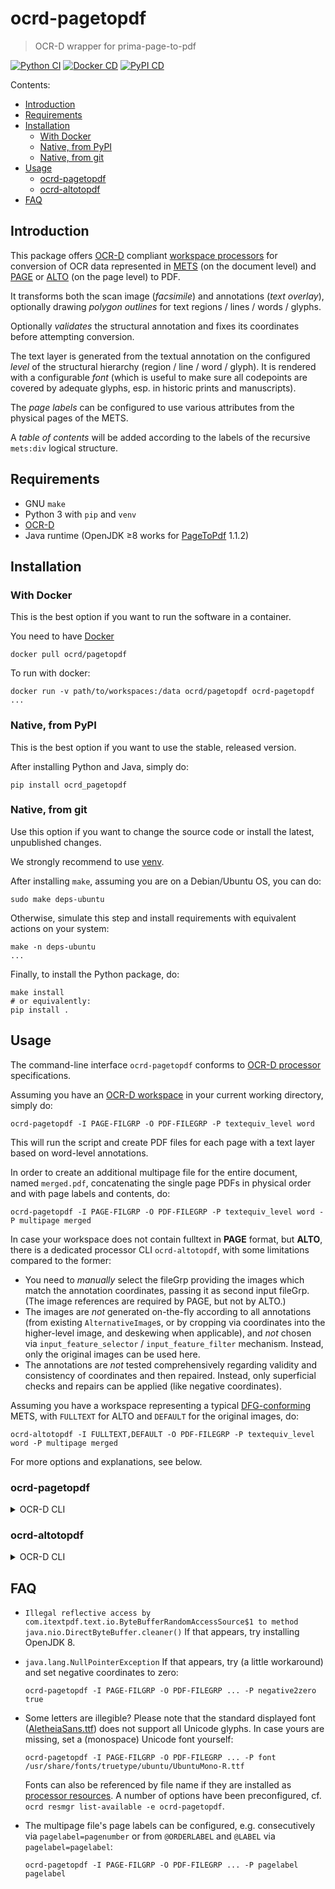 # ocrd-pagetopdf

> OCR-D wrapper for prima-page-to-pdf

[![Python CI](https://github.com/OCR-D/ocrd_pagetopdf/actions/workflows/ci.yml/badge.svg)](https://github.com/OCR-D/ocrd_pagetopdf/actions/workflows/ci.yml)
[![Docker CD](https://github.com/OCR-D/ocrd_pagetopdf/actions/workflows/docker.yml/badge.svg)](https://github.com/OCR-D/ocrd_pagetopdf/actions/workflows/docker.yml)
[![PyPI CD](https://img.shields.io/pypi/v/ocrd-pagetopdf.svg)](https://pypi.org/project/ocrd-pagetopdf/)

Contents:
 * [Introduction](#introduction)
 * [Requirements](#requirements)
 * [Installation](#installation)
    * [With Docker](#with-docker)
    * [Native, from PyPI](#native-from-pypi)
    * [Native, from git](#native-from-git)
 * [Usage](#usage)
    * [ocrd-pagetopdf](#ocrd-pagetopdf)
    * [ocrd-altotopdf](#ocrd-altotopdf)
 * [FAQ](#faq)

## Introduction

This package offers [OCR-D](https://ocr-d.de/en/spec) compliant
[workspace processors](https://ocr-d.de/en/spec/cli) for conversion of OCR data
represented in [METS](https://ocr-d.de/en/spec/mets) (on the document level)
and [PAGE](https://ocr-d.de/en/spec/page)
or [ALTO](https://www.loc.gov/standards/alto/)
(on the page level) to PDF.

It transforms both the scan image (_facsimile_) and annotations (_text overlay_),
optionally drawing _polygon outlines_ for text regions / lines / words / glyphs.

Optionally _validates_ the structural annotation and fixes its coordinates before
attempting conversion.

The text layer is generated from the textual annotation on the configured _level_
of the structural hierarchy (region / line / word / glyph). It is rendered with a
configurable _font_ (which is useful to make sure all codepoints are covered by
adequate glyphs, esp. in historic prints and manuscripts).

The _page labels_ can be configured to use various attributes from the
physical pages of the METS.

A _table of contents_ will be added according to the labels of the
recursive `mets:div` logical structure.

## Requirements

- GNU `make`
- Python 3 with `pip` and `venv`
- [OCR-D](https://github.com/OCR-D/core)
- Java runtime (OpenJDK &ge;8 works for [PageToPdf](https://github.com/PRImA-Research-Lab/prima-page-to-pdf/releases) 1.1.2)

## Installation

### With Docker

This is the best option if you want to run the software in a container.

You need to have [Docker](https://docs.docker.com/install/linux/docker-ce/ubuntu/)


    docker pull ocrd/pagetopdf


To run with docker:


    docker run -v path/to/workspaces:/data ocrd/pagetopdf ocrd-pagetopdf ...

### Native, from PyPI

This is the best option if you want to use the stable, released version.

After installing Python and Java, simply do:


    pip install ocrd_pagetopdf


### Native, from git

Use this option if you want to change the source code or install the latest, unpublished changes.

We strongly recommend to use [venv](https://packaging.python.org/guides/installing-using-pip-and-virtual-environments/).

After installing `make`, assuming you are on a Debian/Ubuntu OS, you can do:

    sudo make deps-ubuntu

Otherwise, simulate this step and install requirements with equivalent actions on your system:

    make -n deps-ubuntu
    ...

Finally, to install the Python package, do:

    make install
    # or equivalently:
    pip install .


## Usage

The command-line interface `ocrd-pagetopdf` conforms to [OCR-D processor](https://ocr-d.de/en/spec/cli) specifications.

Assuming you have an [OCR-D workspace](https://ocr-d.de/en/user_guide#preparing-a-workspace) in your current working directory, simply do:

    ocrd-pagetopdf -I PAGE-FILGRP -O PDF-FILEGRP -P textequiv_level word

This will run the script and create PDF files for each page with a text layer based on word-level annotations.

In order to create an additional multipage file for the entire document, named `merged.pdf`,
concatenating the single page PDFs in physical order and with page labels and contents, do:

    ocrd-pagetopdf -I PAGE-FILGRP -O PDF-FILEGRP -P textequiv_level word -P multipage merged

In case your workspace does not contain fulltext in **PAGE** format, but **ALTO**, there is a dedicated
processor CLI `ocrd-altotopdf`, with some limitations compared to the former:

- You need to _manually_ select the fileGrp providing the images which match the annotation coordinates,
  passing it as second input fileGrp. (The image references are required by PAGE, but not by ALTO.)
- The images are _not_ generated on-the-fly according to all annotations (from existing `AlternativeImage`s,
  or by cropping via coordinates into the higher-level image, and deskewing when applicable), and _not_
  chosen via `input_feature_selector` / `input_feature_filter` mechanism. Instead, only the original
  images can be used here.
- The annotations are _not_ tested comprehensively regarding validity and consistency of coordinates and
  then repaired. Instead, only superficial checks and repairs can be applied (like negative coordinates).

Assuming you have a workspace representing a typical [DFG-conforming](https://dfg-viewer.de/) METS,
with `FULLTEXT` for ALTO and `DEFAULT` for the original images, do:

    ocrd-altotopdf -I FULLTEXT,DEFAULT -O PDF-FILEGRP -P textequiv_level word -P multipage merged

For more options and explanations, see below.

### ocrd-pagetopdf

<details><summary>OCR-D CLI</summary>


<pre>
Usage: ocrd-pagetopdf [worker|server] [OPTIONS]

  Convert text and layout annotations from PAGE to PDF format (overlaying original image with text layer and polygon outlines)

  > Converts all pages of the document to PDF

  > For each page, open and deserialize PAGE input file and its
  > respective image. Then extract a derived image of the (cropped,
  > deskewed, binarized...) page, with features depending on
  > ``image_feature_selector`` (a comma-separated list of required image
  > features, cf. :py:func:`ocrd.workspace.Workspace.image_from_page`)
  > and ``image_feature_filter`` (a comma-separated list of forbidden
  > image features).

  > Next, generate a temporary PAGE output file for that very image
  > (adapting all coordinates if necessary). If ``negative2zero`` is
  > set, validate and repair invalid or inconsistent coordinates.

  > Convert the PAGE/image pair with PRImA PageToPdf, applying
  > - ``textequiv_level`` (i.e. `-text-source`) to retrieve a text layer, if set;
  > - ``outlines`` to draw boundary polygons, if set;
  > - ``font`` accordingly.

  > Copy the resulting PDF file to the output file group and reference
  > it in the METS.

  > Finally, if ``multipage`` is set, then concatenate all generated
  > files to a multi-page PDF file, setting ``pagelabels`` accordingly,
  > as well as PDF metadata and bookmarks. Reference it with
  > ``multipage`` as ID in the output file group, too. If
  > ``multipage_only`` is also set, then remove the single-page PDF
  > files afterwards.

Subcommands:
    worker      Start a processing worker rather than do local processing
    server      Start a processor server rather than do local processing

Options for processing:
  -m, --mets URL-PATH             URL or file path of METS to process [./mets.xml]
  -w, --working-dir PATH          Working directory of local workspace [dirname(URL-PATH)]
  -I, --input-file-grp USE        File group(s) used as input
  -O, --output-file-grp USE       File group(s) used as output
  -g, --page-id ID                Physical page ID(s) to process instead of full document []
  --overwrite                     Remove existing output pages/images
                                  (with "--page-id", remove only those).
                                  Short-hand for OCRD_EXISTING_OUTPUT=OVERWRITE
  --debug                         Abort on any errors with full stack trace.
                                  Short-hand for OCRD_MISSING_OUTPUT=ABORT
  --profile                       Enable profiling
  --profile-file PROF-PATH        Write cProfile stats to PROF-PATH. Implies "--profile"
  -p, --parameter JSON-PATH       Parameters, either verbatim JSON string
                                  or JSON file path
  -P, --param-override KEY VAL    Override a single JSON object key-value pair,
                                  taking precedence over --parameter
  -U, --mets-server-url URL       URL of a METS Server for parallel incremental access to METS
                                  If URL starts with http:// start an HTTP server there,
                                  otherwise URL is a path to an on-demand-created unix socket
  -l, --log-level [OFF|ERROR|WARN|INFO|DEBUG|TRACE]
                                  Override log level globally [INFO]
  --log-filename LOG-PATH         File to redirect stderr logging to (overriding ocrd_logging.conf).

Options for information:
  -C, --show-resource RESNAME     Dump the content of processor resource RESNAME
  -L, --list-resources            List names of processor resources
  -J, --dump-json                 Dump tool description as JSON
  -D, --dump-module-dir           Show the 'module' resource location path for this processor
  -h, --help                      Show this message
  -V, --version                   Show version

Parameters:
   "image_feature_selector" [string - ""]
    comma-separated list of required image features (e.g.
    binarized,despeckled,cropped,deskewed,rotated-90)
   "image_feature_filter" [string - ""]
    comma-separated list of forbidden image features (e.g.
    binarized,despeckled,cropped,deskewed,rotated-90)
   "font" [string - ""]
    Font file to be used in PDF file. If unset, AletheiaSans.ttf is used.
    (Make sure to pick a font which covers all glyphs!)
   "outlines" [string - ""]
    What segment hierarchy to draw coordinate outlines for. If unset, no
    outlines are drawn.
    Possible values: ["", "region", "line", "word", "glyph"]
   "textequiv_level" [string - ""]
    What segment hierarchy level to render text output from. If unset, no
    text is rendered.
    Possible values: ["", "region", "line", "word", "glyph"]
   "negative2zero" [boolean - false]
    Repair invalid or inconsistent coordinates before trying to convert.
   "ext" [string - ".pdf"]
    Output filename extension
   "multipage" [string - ""]
    Merge all PDFs into one multipage file. The value is used as METS
    file ID and file basename for the PDF.
   "multipage_only" [boolean - false]
    When producing a `multipage`, do not add single-page files into the
    output fileGrp (but use a temporary directory for them).
   "pagelabel" [string - "pageId"]
    Parameter for 'multipage': Set the labels used as page outlines.

    - 'pageId': physical page ID,

    - 'pagenumber': use consecutive numbers,

    - 'pagelabel': use '@ORDERLABEL - @LABEL',

    - 'basename': use the name of the input file,

    - 'local_filename': use the href relative path of the input file,

    - 'url': use the href URL of the input file,

    - 'ID': use the file ID of the input file
    Possible values: ["pagenumber", "pagelabel", "pageId", "basename",
    "basename_without_extension", "local_filename", "ID", "url"]
   "script-args" [string - ""]
    Extra arguments to PageToPdf (see https://github.com/PRImA-Research-
    Lab/prima-page-to-pdf)
</pre>

</details>

### ocrd-altotopdf

<details><summary>OCR-D CLI</summary>


<pre>
Usage: ocrd-altotopdf [worker|server] [OPTIONS]

  Convert text and layout annotations from ALTO to PDF format (overlaying original image with text layer and polygon outlines)

  > Converts all pages of the document to PDF

  > For each page, find the ALTO input file in the first fileGrp,
  > together with the image input file in the second fileGrp.

  > Then convert ALTO to PAGE with PRImA PageConverter in a temporary
  > location.

  > Next convert the PAGE/image pair with PRImA PageToPdf in a temporary location,
  > applying
  > - ``textequiv_level`` (i.e. `-text-source`) to retrieve a text layer, if set;
  > - ``outlines`` to draw boundary polygons, if set;
  > - ``font`` accordingly;
  > - ``negative2zero`` (i.e. `-neg-coords toZero`) to repair negative coordintes.

  > Copy to the resulting PDF file to the output file group and
  > reference it in the METS.

  > Finally, if ``multipage`` is set, then concatenate all generated
  > files to a multi-page PDF file, setting ``pagelabels`` accordingly,
  > as well as PDF metadata and bookmarks. Reference it with
  > ``multipage`` as ID in the output fileGrp, too. If
  > ``multipage_only`` is also set, then remove the single-page PDF
  > files afterwards.

Subcommands:
    worker      Start a processing worker rather than do local processing
    server      Start a processor server rather than do local processing

Options for processing:
  -m, --mets URL-PATH             URL or file path of METS to process [./mets.xml]
  -w, --working-dir PATH          Working directory of local workspace [dirname(URL-PATH)]
  -I, --input-file-grp USE        File group(s) used as input
  -O, --output-file-grp USE       File group(s) used as output
  -g, --page-id ID                Physical page ID(s) to process instead of full document []
  --overwrite                     Remove existing output pages/images
                                  (with "--page-id", remove only those).
                                  Short-hand for OCRD_EXISTING_OUTPUT=OVERWRITE
  --debug                         Abort on any errors with full stack trace.
                                  Short-hand for OCRD_MISSING_OUTPUT=ABORT
  --profile                       Enable profiling
  --profile-file PROF-PATH        Write cProfile stats to PROF-PATH. Implies "--profile"
  -p, --parameter JSON-PATH       Parameters, either verbatim JSON string
                                  or JSON file path
  -P, --param-override KEY VAL    Override a single JSON object key-value pair,
                                  taking precedence over --parameter
  -U, --mets-server-url URL       URL of a METS Server for parallel incremental access to METS
                                  If URL starts with http:// start an HTTP server there,
                                  otherwise URL is a path to an on-demand-created unix socket
  -l, --log-level [OFF|ERROR|WARN|INFO|DEBUG|TRACE]
                                  Override log level globally [INFO]
  --log-filename LOG-PATH         File to redirect stderr logging to (overriding ocrd_logging.conf).

Options for information:
  -C, --show-resource RESNAME     Dump the content of processor resource RESNAME
  -L, --list-resources            List names of processor resources
  -J, --dump-json                 Dump tool description as JSON
  -D, --dump-module-dir           Show the 'module' resource location path for this processor
  -h, --help                      Show this message
  -V, --version                   Show version

Parameters:
   "font" [string - ""]
    Font file to be used in PDF file. If unset, AletheiaSans.ttf is used.
    (Make sure to pick a font which covers all glyphs!)
   "outlines" [string - ""]
    What segment hierarchy to draw coordinate outlines for. If unset, no
    outlines are drawn.
    Possible values: ["", "region", "line", "word", "glyph"]
   "textequiv_level" [string - ""]
    What segment hierarchy level to render text output from. If unset, no
    text is rendered.
    Possible values: ["", "region", "line", "word", "glyph"]
   "negative2zero" [boolean - false]
    Repair invalid or inconsistent coordinates before trying to convert.
   "ext" [string - ".pdf"]
    Output filename extension
   "multipage" [string - ""]
    Merge all PDFs into one multipage file. The value is used as METS
    file ID and file basename for the PDF.
   "multipage_only" [boolean - false]
    When producing a `multipage`, do not add single-page files into the
    output fileGrp (but use a temporary directory for them).
   "pagelabel" [string - "pageId"]
    Parameter for 'multipage': Set the labels used as page outlines.

    - 'pageId': physical page ID,

    - 'pagenumber': use consecutive numbers,

    - 'pagelabel': use '@ORDERLABEL - @LABEL',

    - 'basename': use the name of the input file,

    - 'local_filename': use the href relative path of the input file,

    - 'url': use the href URL of the input file,

    - 'ID': use the file ID of the input file
    Possible values: ["pagenumber", "pagelabel", "pageId", "basename",
    "basename_without_extension", "local_filename", "ID", "url"]
   "script-args" [string - ""]
    Extra arguments to PageToPdf (see https://github.com/PRImA-Research-
    Lab/prima-page-to-pdf)
</pre>

</details>


## FAQ

- `Illegal reflective access by com.itextpdf.text.io.ByteBufferRandomAccessSource$1 to method java.nio.DirectByteBuffer.cleaner()`
   If that appears, try installing OpenJDK 8.

- `java.lang.NullPointerException` 
  If that appears, try (a little workaround) and set negative coordinates to zero:
  
      ocrd-pagetopdf -I PAGE-FILGRP -O PDF-FILEGRP ... -P negative2zero true

- Some letters are illegible?
  Please note that the standard displayed font ([AletheiaSans.ttf](https://github.com/PRImA-Research-Lab/prima-aletheia-web/raw/master/war/aletheiasans-webfont.ttf)) does not support all Unicode glyphs. In case yours are missing, set a (monospace) Unicode font yourself:
  
      ocrd-pagetopdf -I PAGE-FILGRP -O PDF-FILEGRP ... -P font /usr/share/fonts/truetype/ubuntu/UbuntuMono-R.ttf
  
  Fonts can also be referenced by file name if they are installed as [processor resources](https://ocr-d.de/en/spec/cli#processor-resources). A number of options have been preconfigured, cf. `ocrd resmgr list-available -e ocrd-pagetopdf`.

- The multipage file's page labels can be configured, e.g. consecutively via `pagelabel=pagenumber` or from `@ORDERLABEL` and `@LABEL` via `pagelabel=pagelabel`:
  
      ocrd-pagetopdf -I PAGE-FILGRP -O PDF-FILEGRP ... -P pagelabel pagelabel

